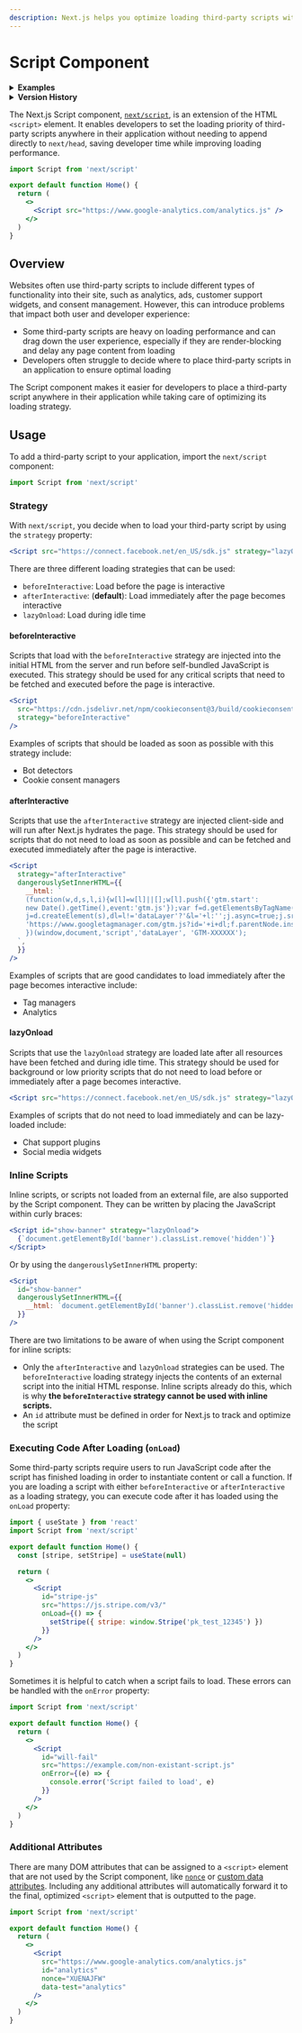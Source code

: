 ```yaml
---
description: Next.js helps you optimize loading third-party scripts with the built-in next/script component.
---
```


# Script Component

<details>
  <summary><b>Examples</b></summary>
  <ul>
    <li><a href="https://github.com/vercel/next.js/tree/canary/examples/script-component">Script Component</a></li>
    <li><a href="https://github.com/vercel/next.js/tree/canary/examples/with-google-tag-manager">Google Tag Manager</a></li>
    <li><a href="https://github.com/vercel/next.js/tree/canary/examples/with-google-analytics">Google Analytics</a></li>
    <li><a href="https://github.com/vercel/next.js/tree/canary/examples/with-facebook-pixel">Facebook Pixel</a></li>
    <li><a href="https://github.com/vercel/next.js/tree/canary/examples/with-clerk">Clerk</a></li>
    <li><a href="https://github.com/vercel/next.js/tree/canary/examples/with-segment-analytics">Segment Analytics</a></li>
  </ul>
</details>

<details>
  <summary><b>Version History</b></summary>

| Version   | Changes                   |
| --------- | ------------------------- |
| `v11.0.0` | `next/script` introduced. |

</details>

The Next.js Script component, [`next/script`](/docs/api-reference/next/script.md), is an extension of the HTML `<script>` element. It enables developers to set the loading priority of third-party scripts anywhere in their application without needing to append directly to `next/head`, saving developer time while improving loading performance.

```jsx
import Script from 'next/script'

export default function Home() {
  return (
    <>
      <Script src="https://www.google-analytics.com/analytics.js" />
    </>
  )
}
```

## Overview

Websites often use third-party scripts to include different types of functionality into their site, such as analytics, ads, customer support widgets, and consent management. However, this can introduce problems that impact both user and developer experience:

- Some third-party scripts are heavy on loading performance and can drag down the user experience, especially if they are render-blocking and delay any page content from loading
- Developers often struggle to decide where to place third-party scripts in an application to ensure optimal loading

The Script component makes it easier for developers to place a third-party script anywhere in their application while taking care of optimizing its loading strategy.

## Usage

To add a third-party script to your application, import the `next/script` component:

```jsx
import Script from 'next/script'
```

### Strategy

With `next/script`, you decide when to load your third-party script by using the `strategy` property:

```jsx
<Script src="https://connect.facebook.net/en_US/sdk.js" strategy="lazyOnload" />
```

There are three different loading strategies that can be used:

- `beforeInteractive`: Load before the page is interactive
- `afterInteractive`: (**default**): Load immediately after the page becomes interactive
- `lazyOnload`: Load during idle time

#### beforeInteractive

Scripts that load with the `beforeInteractive` strategy are injected into the initial HTML from the server and run before self-bundled JavaScript is executed. This strategy should be used for any critical scripts that need to be fetched and executed before the page is interactive.

```jsx
<Script
  src="https://cdn.jsdelivr.net/npm/cookieconsent@3/build/cookieconsent.min.js"
  strategy="beforeInteractive"
/>
```

Examples of scripts that should be loaded as soon as possible with this strategy include:

- Bot detectors
- Cookie consent managers

#### afterInteractive

Scripts that use the `afterInteractive` strategy are injected client-side and will run after Next.js hydrates the page. This strategy should be used for scripts that do not need to load as soon as possible and can be fetched and executed immediately after the page is interactive.

```jsx
<Script
  strategy="afterInteractive"
  dangerouslySetInnerHTML={{
    __html: `
    (function(w,d,s,l,i){w[l]=w[l]||[];w[l].push({'gtm.start':
    new Date().getTime(),event:'gtm.js'});var f=d.getElementsByTagName(s)[0],
    j=d.createElement(s),dl=l!='dataLayer'?'&l='+l:'';j.async=true;j.src=
    'https://www.googletagmanager.com/gtm.js?id='+i+dl;f.parentNode.insertBefore(j,f);
    })(window,document,'script','dataLayer', 'GTM-XXXXXX');
  `,
  }}
/>
```

Examples of scripts that are good candidates to load immediately after the page becomes interactive include:

- Tag managers
- Analytics

#### lazyOnload

Scripts that use the `lazyOnload` strategy are loaded late after all resources have been fetched and during idle time. This strategy should be used for background or low priority scripts that do not need to load before or immediately after a page becomes interactive.

```jsx
<Script src="https://connect.facebook.net/en_US/sdk.js" strategy="lazyOnload" />
```

Examples of scripts that do not need to load immediately and can be lazy-loaded include:

- Chat support plugins
- Social media widgets

### Inline Scripts

Inline scripts, or scripts not loaded from an external file, are also supported by the Script component. They can be written by placing the JavaScript within curly braces:

```jsx
<Script id="show-banner" strategy="lazyOnload">
  {`document.getElementById('banner').classList.remove('hidden')`}
</Script>
```

Or by using the `dangerouslySetInnerHTML` property:

```jsx
<Script
  id="show-banner"
  dangerouslySetInnerHTML={{
    __html: `document.getElementById('banner').classList.remove('hidden')`,
  }}
/>
```

There are two limitations to be aware of when using the Script component for inline scripts:

- Only the `afterInteractive` and `lazyOnload` strategies can be used. The `beforeInteractive` loading strategy injects the contents of an external script into the initial HTML response. Inline scripts already do this, which is why **the `beforeInteractive` strategy cannot be used with inline scripts.**
- An `id` attribute must be defined in order for Next.js to track and optimize the script

### Executing Code After Loading (`onLoad`)

Some third-party scripts require users to run JavaScript code after the script has finished loading in order to instantiate content or call a function. If you are loading a script with either `beforeInteractive` or `afterInteractive` as a loading strategy, you can execute code after it has loaded using the `onLoad` property:

```jsx
import { useState } from 'react'
import Script from 'next/script'

export default function Home() {
  const [stripe, setStripe] = useState(null)

  return (
    <>
      <Script
        id="stripe-js"
        src="https://js.stripe.com/v3/"
        onLoad={() => {
          setStripe({ stripe: window.Stripe('pk_test_12345') })
        }}
      />
    </>
  )
}
```

Sometimes it is helpful to catch when a script fails to load. These errors can be handled with the `onError` property:

```jsx
import Script from 'next/script'

export default function Home() {
  return (
    <>
      <Script
        id="will-fail"
        src="https://example.com/non-existant-script.js"
        onError={(e) => {
          console.error('Script failed to load', e)
        }}
      />
    </>
  )
}
```

### Additional Attributes

There are many DOM attributes that can be assigned to a `<script>` element that are not used by the Script component, like [`nonce`](https://developer.mozilla.org/en-US/docs/Web/HTML/Global_attributes/nonce) or [custom data attributes](https://developer.mozilla.org/en-US/docs/Web/HTML/Global_attributes/data-*). Including any additional attributes will automatically forward it to the final, optimized `<script>` element that is outputted to the page.

```jsx
import Script from 'next/script'

export default function Home() {
  return (
    <>
      <Script
        src="https://www.google-analytics.com/analytics.js"
        id="analytics"
        nonce="XUENAJFW"
        data-test="analytics"
      />
    </>
  )
}
```